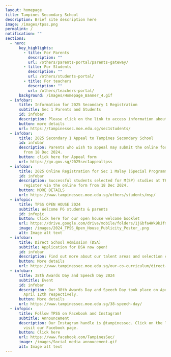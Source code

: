 ```yaml
---
layout: homepage
title: Tampines Secondary School
description: Brief site description here
image: /images/tpss.png
permalink: /
notification: ""
sections:
  - hero:
      key_highlights:
        - title: For Parents
          description: ""
          url: /others/parents-portal/parents-gateway/
        - title: For Students
          description: ""
          url: /others/students-portal/
        - title: For teachers
          description: ""
          url: /others/teachers-portal/
      background: /images/Homepage_Banner_4.gif
  - infobar:
      title: Information for 2025 Secondary 1 Registration
      subtitle: Sec 1 Parents and Students
      id: infobar
      description: Please click on the link to access information about Sec 1 registration.
      button: more details
      url: https://tampinessec.moe.edu.sg/sec1students/
  - infobar:
      title: 2025 Secondary 1 Appeal to Tampines Secondary School
      id: infobar
      description: Parents who wish to appeal may submit the online form available
        from 18 Dec 2024.
      button: click here for Appeal form
      url: https://go.gov.sg/2025sec1appealtpss
  - infobar:
      title: 2025 Online Registration for Sec 1 Malay (Special Programme)
      id: infobar
      description: Successful students selected for M(SP) studies at TPSS should
        register via the online form from 18 Dec 2024.
      button: MORE DETAILS
      url: https://www.tampinessec.moe.edu.sg/others/students/msp/
  - infopic:
      title: TPSS OPEN HOUSE 2024
      subtitle: Welcome P6 students & parents
      id: infopic
      button: Click here for our open house welcome booklet
      url: https://drive.google.com/drive/mobile/folders/1jGbfa4Wk9kJfmpercK8bnav7kmefaaaB?usp=sharing
      image: /images/2024_TPSS_Open_House_Publicity_Poster_.png
      alt: Image alt text
  - infobar:
      title: Direct School Admission (DSA)
      subtitle: Application for DSA now open!
      id: infobar
      description: Find out more about our talent areas and selection criteria.
      button: More details
      url: https://www.tampinessec.moe.edu.sg/our-co-curriculum/direct-school-admission-dsa/
  - infobar:
      title: 38th Awards Day and Speech Day 2024
      subtitle: Event
      id: infobar
      description: Our 38th Awards Day and Speech Day took place on April 9th and
        April 12th respectively.
      button: More details
      url: https://www.tampinessec.moe.edu.sg/38-speech-day/
  - infopic:
      title: Follow TPSS on Facebook and Instagram!
      subtitle: Announcement
      description: Our Instagram handle is @tampinessec. Click on the link below to
        visit our Facebook page.
      button: Click here
      url: https://www.facebook.com/TampinesSec/
      image: /images/Social media annoucement.gif
      alt: Image alt text
---
```

